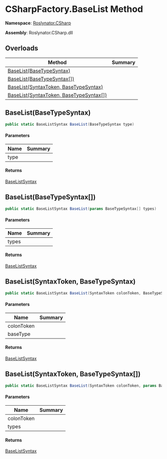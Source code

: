 # CSharpFactory\.BaseList Method

**Namespace**: [Roslynator.CSharp](../../README.md)

**Assembly**: Roslynator\.CSharp\.dll

## Overloads

| Method | Summary |
| ------ | ------- |
| [BaseList(BaseTypeSyntax)](#Roslynator_CSharp_CSharpFactory_BaseList_Microsoft_CodeAnalysis_CSharp_Syntax_BaseTypeSyntax_) | |
| [BaseList(BaseTypeSyntax\[\])](#Roslynator_CSharp_CSharpFactory_BaseList_Microsoft_CodeAnalysis_CSharp_Syntax_BaseTypeSyntax___) | |
| [BaseList(SyntaxToken, BaseTypeSyntax)](#Roslynator_CSharp_CSharpFactory_BaseList_Microsoft_CodeAnalysis_SyntaxToken_Microsoft_CodeAnalysis_CSharp_Syntax_BaseTypeSyntax_) | |
| [BaseList(SyntaxToken, BaseTypeSyntax\[\])](#Roslynator_CSharp_CSharpFactory_BaseList_Microsoft_CodeAnalysis_SyntaxToken_Microsoft_CodeAnalysis_CSharp_Syntax_BaseTypeSyntax___) | |

## BaseList\(BaseTypeSyntax\)<a name="Roslynator_CSharp_CSharpFactory_BaseList_Microsoft_CodeAnalysis_CSharp_Syntax_BaseTypeSyntax_"></a>

```csharp
public static BaseListSyntax BaseList(BaseTypeSyntax type)
```

#### Parameters

| Name | Summary |
| ---- | ------- |
| type | |

#### Returns

[BaseListSyntax](https://docs.microsoft.com/en-us/dotnet/api/microsoft.codeanalysis.csharp.syntax.baselistsyntax)

## BaseList\(BaseTypeSyntax\[\]\)<a name="Roslynator_CSharp_CSharpFactory_BaseList_Microsoft_CodeAnalysis_CSharp_Syntax_BaseTypeSyntax_"></a>

```csharp
public static BaseListSyntax BaseList(params BaseTypeSyntax[] types)
```

#### Parameters

| Name | Summary |
| ---- | ------- |
| types | |

#### Returns

[BaseListSyntax](https://docs.microsoft.com/en-us/dotnet/api/microsoft.codeanalysis.csharp.syntax.baselistsyntax)

## BaseList\(SyntaxToken, BaseTypeSyntax\)<a name="Roslynator_CSharp_CSharpFactory_BaseList_Microsoft_CodeAnalysis_CSharp_Syntax_BaseTypeSyntax_"></a>

```csharp
public static BaseListSyntax BaseList(SyntaxToken colonToken, BaseTypeSyntax baseType)
```

#### Parameters

| Name | Summary |
| ---- | ------- |
| colonToken | |
| baseType | |

#### Returns

[BaseListSyntax](https://docs.microsoft.com/en-us/dotnet/api/microsoft.codeanalysis.csharp.syntax.baselistsyntax)

## BaseList\(SyntaxToken, BaseTypeSyntax\[\]\)<a name="Roslynator_CSharp_CSharpFactory_BaseList_Microsoft_CodeAnalysis_CSharp_Syntax_BaseTypeSyntax_"></a>

```csharp
public static BaseListSyntax BaseList(SyntaxToken colonToken, params BaseTypeSyntax[] types)
```

#### Parameters

| Name | Summary |
| ---- | ------- |
| colonToken | |
| types | |

#### Returns

[BaseListSyntax](https://docs.microsoft.com/en-us/dotnet/api/microsoft.codeanalysis.csharp.syntax.baselistsyntax)

